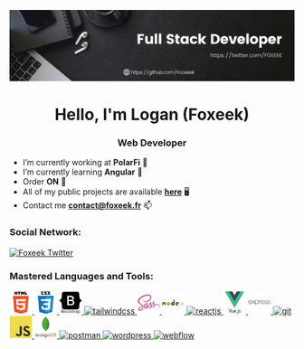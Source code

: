 <p align="center"> 
    <a href="https://twitter.com/F0XEEK" target="_blank">
        <img src="images/banner.png" alt="FullStack" />
    </a> 
</p>

<h1 align="center">Hello, I'm Logan (Foxeek)</h1>
<h3 align="center">Web Developer</h3>

<ul>
    <li>I’m currently working at <strong>PolarFi</strong> 🔭</li>
    <li>I’m currently learning <strong>Angular</strong> 🌱</li>
    <li>Order <strong>ON</strong> 👯</li>
    <li>All of my public projects are available <a href="https://github.com/Fooxeek?tab=repositories"><strong>here</strong></a> 🖥️</li>
    <li>Contact me <a href="mailto:contact@foxeek.fr"><strong>contact@foxeek.fr</strong></a> 📫</li>
</ul>

<h3 align="left">Social Network:</h3>
<p align="left">
    <a href="https://twitter.com/F0XEEK" target="_blank">
        <img align="center" src="https://www.vectorlogo.zone/logos/twitter/twitter-tile.svg" alt="Foxeek Twitter" height="40" width="40" />
    </a>
</p>

<h3 align="left">Mastered Languages and Tools:</h3>
<p align="left"> 
    <a href="https://www.w3.org/html/" target="_blank" rel="noreferrer"> 
        <img src="https://raw.githubusercontent.com/devicons/devicon/master/icons/html5/html5-original-wordmark.svg" alt="html5" width="40" height="40"/> 
    </a>
    <a href="https://www.w3schools.com/css/" target="_blank" rel="noreferrer">
        <img src="https://raw.githubusercontent.com/devicons/devicon/master/icons/css3/css3-original-wordmark.svg" alt="css3" width="40" height="40"/> 
    </a>  
    <a href="https://getbootstrap.com" target="_blank" rel="noreferrer"> 
        <img src="https://raw.githubusercontent.com/devicons/devicon/master/icons/bootstrap/bootstrap-plain-wordmark.svg" alt="bootstrap" width="40" height="40"/>
    </a>
        <a href="https://tailwindcss.com/" target="_blank" rel="noreferrer"> 
        <img src="https://www.vectorlogo.zone/logos/tailwindcss/tailwindcss-icon.svg" alt="tailwindcss" width="40" height="40"/>
    </a>
    <a href="https://sass-lang.com" target="_blank" rel="noreferrer"> 
        <img src="https://raw.githubusercontent.com/devicons/devicon/master/icons/sass/sass-original.svg" alt="sass" width="40" height="40"/> 
    </a> 
        <a href="https://nodejs.org" target="_blank" rel="noreferrer"> 
        <img src="https://raw.githubusercontent.com/devicons/devicon/master/icons/nodejs/nodejs-original-wordmark.svg" alt="nodejs" width="40" height="40"/> 
    </a> 
    <a href="https://react.dev/" target="_blank" rel="noreferrer"> 
        <img src="https://www.vectorlogo.zone/logos/reactjs/reactjs-icon.svg" alt="reactjs" width="40" height="40"/> 
    </a> 
    <a href="https://vuejs.org/" target="_blank" rel="noreferrer"> 
        <img src="https://raw.githubusercontent.com/devicons/devicon/master/icons/vuejs/vuejs-original-wordmark.svg" alt="vuejs" width="40" height="40"/> 
    </a> 
    <a href="https://expressjs.com" target="_blank" rel="noreferrer"> 
        <img src="https://raw.githubusercontent.com/devicons/devicon/master/icons/express/express-original-wordmark.svg" alt="express" width="40" height="40"/> 
    </a> 
    <a href="https://git-scm.com/" target="_blank" rel="noreferrer"> 
        <img src="https://www.vectorlogo.zone/logos/git-scm/git-scm-icon.svg" alt="git" width="40" height="40"/> 
    </a> 
    <a href="https://developer.mozilla.org/en-US/docs/Web/JavaScript" target="_blank" rel="noreferrer"> 
        <img src="https://raw.githubusercontent.com/devicons/devicon/master/icons/javascript/javascript-original.svg" alt="javascript" width="40" height="40"/> 
    </a>
    <a href="https://www.mongodb.com/" target="_blank" rel="noreferrer"> 
        <img src="https://raw.githubusercontent.com/devicons/devicon/master/icons/mongodb/mongodb-original-wordmark.svg" alt="mongodb" width="40" height="40"/> 
    </a>  
    <a href="https://postman.com" target="_blank" rel="noreferrer"> 
        <img src="https://www.vectorlogo.zone/logos/getpostman/getpostman-icon.svg" alt="postman" width="40" height="40"/> 
    </a> 
    <a href="https://wordpress.com/" target="_blank" rel="noreferrer"> 
        <img src="https://www.vectorlogo.zone/logos/wordpress/wordpress-icon.svg" alt="wordpress" width="40" height="40"/> 
    </a>
        <a href="https://webflow.com/" target="_blank" rel="noreferrer"> 
        <img src="https://www.vectorlogo.zone/logos/webflow/webflow-icon.svg" alt="webflow" width="40" height="40"/> 
    </a>  
</p>
